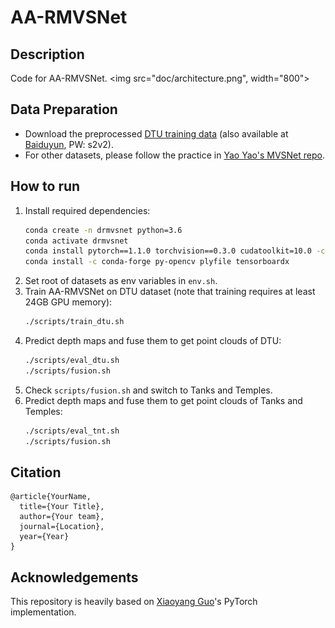 # AA-RMVSNet
## Description

Code for AA-RMVSNet.
<img src="doc/architecture.png", width="800">

## Data Preparation
- Download the preprocessed [DTU training data](https://drive.google.com/file/d/1eDjh-_bxKKnEuz5h-HXS7EDJn59clx6V/view) (also available at [Baiduyun](https://pan.baidu.com/s/1Wb9E6BWCJu4wZfwxm_t4TQ#list/path=%2F), PW: s2v2).
- For other datasets, please follow the practice in [Yao Yao's MVSNet repo](https://github.com/YoYo000/MVSNet).


## How to run
1. Install required dependencies:
   ```bash
   conda create -n drmvsnet python=3.6
   conda activate drmvsnet
   conda install pytorch==1.1.0 torchvision==0.3.0 cudatoolkit=10.0 -c pytorch
   conda install -c conda-forge py-opencv plyfile tensorboardx
   ```
2. Set root of datasets as env variables in `env.sh`.
3. Train AA-RMVSNet on DTU dataset (note that training requires at least 24GB GPU memory):
   ```bash
   ./scripts/train_dtu.sh
   ```
4. Predict depth maps and fuse them to get point clouds of DTU:
   ```bash
   ./scripts/eval_dtu.sh
   ./scripts/fusion.sh
   ```
5. Check `scripts/fusion.sh` and switch to Tanks and Temples.
6. Predict depth maps and fuse them to get point clouds of Tanks and Temples:
   ```bash
   ./scripts/eval_tnt.sh
   ./scripts/fusion.sh
   ```



## Citation   

```
@article{YourName,
  title={Your Title},
  author={Your team},
  journal={Location},
  year={Year}
}
```

## Acknowledgements
This repository is heavily based on [Xiaoyang Guo](https://github.com/xy-guo/MVSNet_pytorch)'s PyTorch implementation.

